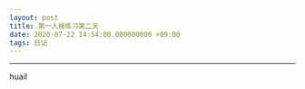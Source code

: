 ```yaml
---
layout: post
title: 第一人格练习第二天
date: 2020-07-22 14:54:00.000000000 +09:00
tags: 日记
---
```

- - -
huail
